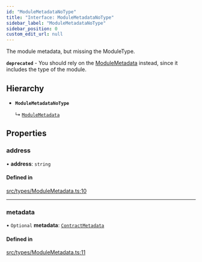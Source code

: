 ```yaml
---
id: "ModuleMetadataNoType"
title: "Interface: ModuleMetadataNoType"
sidebar_label: "ModuleMetadataNoType"
sidebar_position: 0
custom_edit_url: null
---
```


The module metadata, but missing the ModuleType.

**`deprecated`** - You should rely on the [ModuleMetadata](ModuleMetadata) instead, since it includes the type of the module.

## Hierarchy

- **`ModuleMetadataNoType`**

  ↳ [`ModuleMetadata`](ModuleMetadata)

## Properties

### address

• **address**: `string`

#### Defined in

[src/types/ModuleMetadata.ts:10](https://github.com/PrasoonPratham/nftlabs-sdk-ts/blob/3077f6d/src/types/ModuleMetadata.ts#L10)

---

### metadata

• `Optional` **metadata**: [`ContractMetadata`](ContractMetadata)

#### Defined in

[src/types/ModuleMetadata.ts:11](https://github.com/PrasoonPratham/nftlabs-sdk-ts/blob/3077f6d/src/types/ModuleMetadata.ts#L11)
